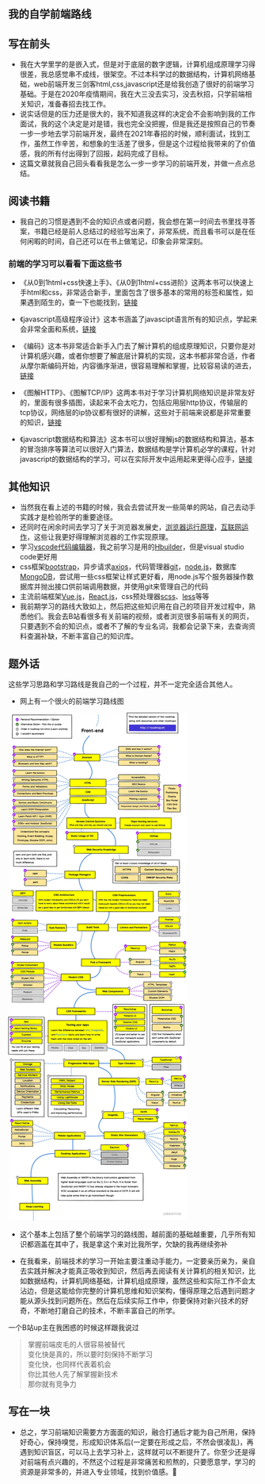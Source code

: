 ## 我的自学前端路线
## 写在前头
- 我在大学里学的是嵌入式，但是对于底层的数字逻辑，计算机组成原理学习得很差，我总感觉串不成线，很架空。不过本科学过的数据结构，计算机网络基础，web前端开发三剑客html,css,javascript还是给我创造了很好的前端学习基础。于是在2020年疫情期间，我在大三没去实习，没去秋招，只学前端相关知识，准备春招去找工作。
- 说实话但是的压力还是很大的，我不知道我这样的决定会不会影响到我的工作面试，我的这个决定是对是错，我也完全没把握，但是我还是按照自己的节奏一步一步地去学习前端开发，最终在2021年春招的时候，顺利面试，找到工作，虽然工作辛苦，和想象的生活差了很多，但是这个过程给我带来的了价值感，我的所有付出得到了回报，起码完成了目标。
- 这篇文章就我自己回头看看我是怎么一步一步学习的前端开发，并做一点点总结。
## 阅读书籍
- 我自己的习惯是遇到不会的知识点或者问题，我会想在第一时间去书里找寻答案，书籍已经是前人总结过的经验写出来了，非常系统，而且看书可以是在任何闲暇的时间，自己还可以在书上做笔记，印象会非常深刻。
### 前端的学习可以看看下面这些书

- 《从0到1html+css快速上手》、《从0到1html+css进阶》这两本书可以快速上手html和css，非常适合新手，里面包含了很多基本的常用的标签和属性，如果遇到陌生的，查一下也能找到，[链接](https://detail.tmall.com/item.htm?spm=a220m.1000858.1000725.21.5d063d7d6sZaWp&id=611170446835&areaId=510100&user_id=2541072356&cat_id=2&is_b=1&rn=317d0d854de132533332def92fa50aec)

- 《javascript高级程序设计》这本书涵盖了javascipt语言所有的知识点，学起来会非常全面和系统，[链接](https://detail.tmall.com/item.htm?spm=a220m.1000858.0.0.1b5d46e2oHcDcc&id=520830234267&areaId=510100&is_b=1&cat_id=2&q=%25B8%25DF%25BC%25B6+%25B3%25CC%25D0%25F2+%25C9%25E8%25BC%25C6)

- 《编码》这本书非常适合新手入门去了解计算机的组成原理知识，只要你是对计算机感兴趣，或者你想要了解底层计算机的实现，这本书都非常合适，作者从摩尔斯编码开始，内容循序渐进，很容易理解和掌握，比较容易读的进去，[链接](https://detail.tmall.com/item.htm?spm=a220m.1000858.1000725.6.44454c35HYoQFa&id=646660999739&areaId=510100&user_id=1020536390&cat_id=2&is_b=1&rn=8df08e4f5d678163c8540bc8c0ca51e5)

- 《图解HTTP》、《图解TCP/IP》这两本书对于学习计算机网络知识是非常友好的，里面有很多插图，读起来不会太吃力，包括应用层http协议，传输层的tcp协议，网络层的ip协议都有很好的讲解，这些对于前端来说都是非常重要的知识，[链接](https://detail.tmall.com/item.htm?spm=a220m.1000858.1000725.6.4f0ac9b1pc3C9l&id=565082048387&areaId=510100&user_id=2145487409&cat_id=2&is_b=1&rn=f36a82a44e06f1506a4a912998b23fd1)

- 《javascript数据结构和算法》这本书可以很好理解js的数据结构和算法，基本的冒泡排序等算法可以很好入门算法，数据结构是学计算机必学的课程，针对javascript的数据结构的学习，可以在实际开发中运用起来更得心应手，[链接](https://detail.tmall.com/item.htm?spm=a220m.1000858.1000725.11.583b7f4bz4Yeho&id=643023902284&areaId=510100&user_id=2211213114216&cat_id=2&is_b=1&rn=2a6b9e0794f8e04da6942a822e607e91)
## 其他知识
- 当然我在看上述的书籍的时候，我会去尝试开发一些简单的网站，自己去动手实践才是检验所学的重要途径。
- 还同时在闲余时间去学习了关于浏览器发展史，[浏览器运行原理](https://www.bilibili.com/video/BV1x54y1B7RE)，[互联网运作](https://www.bilibili.com/video/BV1Rz4y197Jd)，这些让我更好得理解浏览器的工作实现原理。
- 学习[vscode代码编辑器](https://code.visualstudio.com/)，我之前学习是用的[Hbuilder](https://www.dcloud.io/)，但是visual studio code更好用
- css框架[bootstrap](https://v3.bootcss.com/)，异步请求[axios](http://www.axios-js.com/)，代码管理器[git](https://git-scm.com/)，[node.js](https://nodejs.org/zh-cn/)，数据库[MongoDB](https://docs.mongodb.com/)，尝试用一些css框架让样式更好看，用node.js写个服务器操作数据库并抛出接口供前端调用数据，并使用git来管理自己的代码
- 主流前端框架[Vue.js](https://cn.vuejs.org/)，[React.js](https://react.docschina.org/)，css预处理器[scss](https://sass-lang.com/guide)、[less](https://less.bootcss.com/)等等
- 我前期学习的路线大致如上，然后把这些知识用在自己的项目开发过程中，熟悉他们。我会去B站看很多有关前端的视频，或者浏览很多前端有关的网页，只要遇到不会的知识点，或者不了解的专业名词，我都会记录下来，去查询资料查漏补缺，不断丰富自己的知识库。

## 题外话
这些学习思路和学习路线是我自己的一个过程，并不一定完全适合其他人。
- 网上有一个很火的前端学习路线图

![An image](../../public/learnroad/0.png)

- 这个基本上包括了整个前端学习的路线图，越前面的基础越重要，几乎所有知识都涵盖在其中了，我是拿这个来对比我所学，欠缺的我再继续弥补

- 在我看来，前端技术的学习一开始主要注重动手能力，一定要亲历亲为，亲自去实践并解决才能真正吸收到知识，然后再去阅读有关计算机的相关知识，比如数据结构，计算机网络基础，计算机组成原理，虽然这些和实际工作不会太沾边，但是这能给你完整的计算机思维和知识架构，懂得原理之后遇到问题才能从源头找到问题所在。然后在后续实际工作中，你要保持对新兴技术的好奇，不断地打磨自己的技术，不断丰富自己的所学。

一个B站up主在我困惑的时候这样跟我说过
> 掌握前端皮毛的人很容易被替代<br>
变化快是真的，所以要时刻保持不断学习<br>
变化快，也同样代表着机会<br>
你比其他人先了解掌握新技术<br>
那你就有竞争力

## 写在一块
- 总之，学习前端知识需要方方面面的知识，融合打通后才能为自己所用，保持好奇心，保持嗅觉，形成知识体系后(一定要在形成之后，不然会很凌乱)，再遇到知识盲区，可以马上去学习补上，这样就可以不断提升了。你至少还是得对前端有点兴趣的，不然这个过程是非常痛苦和煎熬的，只要愿意学，学习的资源是非常多的，并进入专业领域，找到价值感。:100: